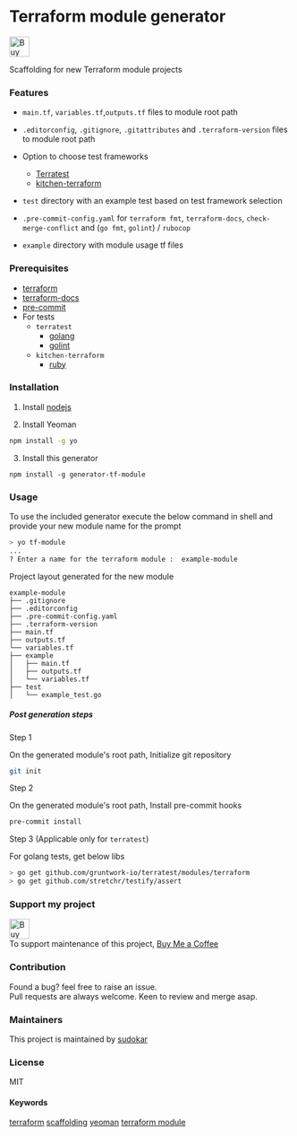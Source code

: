 # Terraform module generator

<a href='https://ko-fi.com/O4O0RSHV' target='_blank'><img height='36' style='border:0px;height:36px;' src='https://az743702.vo.msecnd.net/cdn/kofi3.png?v=0' border='0' alt='Buy Me a Coffee at ko-fi.com' /></a>

Scaffolding for new Terraform module projects

### Features

- `main.tf`, `variables.tf`,`outputs.tf` files to module root path

- `.editorconfig`, `.gitignore`, `.gitattributes` and `.terraform-version` files to module root path

- Option to choose test frameworks

  - [Terratest](https://github.com/gruntwork-io/terratest)
  - [kitchen-terraform](https://github.com/newcontext-oss/kitchen-terraform)

- `test` directory with an example test based on test framework selection

- `.pre-commit-config.yaml` for `terraform fmt`, `terraform-docs`, `check-merge-conflict` and (`go fmt`, `golint`) / `rubocop`

- `example` directory with module usage tf files

### Prerequisites

- [terraform](https://learn.hashicorp.com/terraform/getting-started/install#installing-terraform)
- [terraform-docs](https://github.com/segmentio/terraform-docs)
- [pre-commit](https://pre-commit.com/#install)
- For tests
  - `terratest`
    - [golang](https://golang.org/doc/install#install)
    - [golint](https://github.com/golang/lint#installation)
  - `kitchen-terraform`
    - [ruby](https://rvm.io/)

### Installation

1. Install [nodejs](https://nodejs.org/en/download/)

2. Install Yeoman

```sh
npm install -g yo
```

3. Install this generator

```shell
npm install -g generator-tf-module
```

### Usage

To use the included generator execute the below command in shell and provide your new module name for the prompt

```sh
> yo tf-module
...
? Enter a name for the terraform module :  example-module
```

Project layout generated for the new module

```
example-module
├── .gitignore
├── .editorconfig
├── .pre-commit-config.yaml
├── .terraform-version
├── main.tf
├── outputs.tf
└── variables.tf
├── example
│   ├── main.tf
│   ├── outputs.tf
│   └── variables.tf
├── test
│   └── example_test.go
```

##### Post generation steps

Step 1

On the generated module's root path, Initialize git repository

```sh
git init
```

Step 2

On the generated module's root path, Install pre-commit hooks

```sh
pre-commit install
```

Step 3 (Applicable only for `terratest`)

For golang tests, get below libs

```sh
> go get github.com/gruntwork-io/terratest/modules/terraform
> go get github.com/stretchr/testify/assert
```

### Support my project

<a href='https://ko-fi.com/O4O0RSHV' target='_blank'><img height='36' style='border:0px;height:36px;' src='https://az743702.vo.msecnd.net/cdn/kofi4.png?v=0' border='0' alt='Buy Me a Coffee at ko-fi.com' /></a>  
To support maintenance of this project, <a href='https://ko-fi.com/O4O0RSHV'>Buy Me a Coffee</a>

### Contribution

Found a bug? feel free to raise an issue.  
Pull requests are always welcome. Keen to review and merge asap.

### Maintainers

This project is maintained by [sudokar](https://github.com/sudokar)

### License

MIT

#### Keywords

[terraform](https://www.npmjs.com/search?q=keywords:terraform) [scaffolding](https://www.npmjs.com/search?q=keywords:scaffolding) [yeoman](https://www.npmjs.com/search?q=keywords:yeoman) [terraform module](https://www.npmjs.com/search?q=keywords:terraform%20module)
